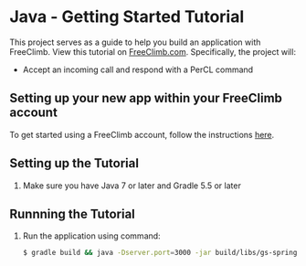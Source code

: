 # Java - Getting Started Tutorial

This project serves as a guide to help you build an application with FreeClimb. View this tutorial on [FreeClimb.com](https://docs.freeclimb.com/docs/getting-started-with-java). Specifically, the project will:

- Accept an incoming call and respond with a PerCL command   

## Setting up your new app within your FreeClimb account

To get started using a FreeClimb account, follow the instructions [here](https://docs.freeclimb.com/docs/getting-started-with-freeclimb).

## Setting up the Tutorial

1. Make sure you have Java 7 or later and Gradle 5.5 or later

## Runnning the Tutorial

1. Run the application using command:

   ```bash
   $ gradle build && java -Dserver.port=3000 -jar build/libs/gs-spring-boot-0.1.0.jar
   ```

